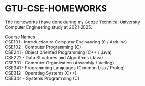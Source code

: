 # GTU-CSE-HOMEWORKS

The homeworks I have done during my Gebze Technical University Computer Engineering study at 2021-2025.

Course Names <br />
CSE101 - Introduction to Computer Engineering (C / Arduino) <br />
CSE102 - Computer Programming (C) <br />
CSE241 - Object Oriented Programming (C++ / Java) <br />
CSE222 - Data Structures and Algorithms (Java) <br />
CSE331 - Computer Organization (Assembly / Verilog) <br />
CSE341 - Programming Languages (Common Lisp / Prolog) <br />
CSE312 - Operating Systems (C++) <br />
CSE344 - Systems Programming (C) <br />

